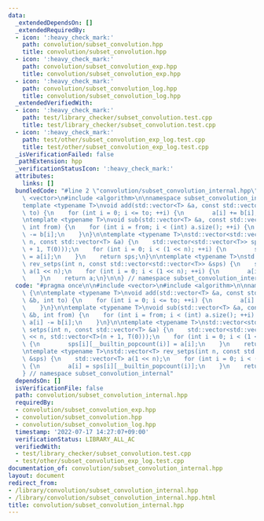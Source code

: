 ```yaml
---
data:
  _extendedDependsOn: []
  _extendedRequiredBy:
  - icon: ':heavy_check_mark:'
    path: convolution/subset_convolution.hpp
    title: convolution/subset_convolution.hpp
  - icon: ':heavy_check_mark:'
    path: convolution/subset_convolution_exp.hpp
    title: convolution/subset_convolution_exp.hpp
  - icon: ':heavy_check_mark:'
    path: convolution/subset_convolution_log.hpp
    title: convolution/subset_convolution_log.hpp
  _extendedVerifiedWith:
  - icon: ':heavy_check_mark:'
    path: test/library_checker/subset_convolution.test.cpp
    title: test/library_checker/subset_convolution.test.cpp
  - icon: ':heavy_check_mark:'
    path: test/other/subset_convolution_exp_log.test.cpp
    title: test/other/subset_convolution_exp_log.test.cpp
  _isVerificationFailed: false
  _pathExtension: hpp
  _verificationStatusIcon: ':heavy_check_mark:'
  attributes:
    links: []
  bundledCode: "#line 2 \"convolution/subset_convolution_internal.hpp\"\n\n#include\
    \ <vector>\n#include <algorithm>\n\nnamespace subset_convolution_internal {\n\n\
    template <typename T>\nvoid add(std::vector<T> &a, const std::vector<T> &b, int\
    \ to) {\n    for (int i = 0; i <= to; ++i) {\n        a[i] += b[i];\n    }\n}\n\
    \ntemplate <typename T>\nvoid sub(std::vector<T> &a, const std::vector<T> &b,\
    \ int from) {\n    for (int i = from; i < (int) a.size(); ++i) {\n        a[i]\
    \ -= b[i];\n    }\n}\n\ntemplate <typename T>\nstd::vector<std::vector<T>> setps(int\
    \ n, const std::vector<T> &a) {\n    std::vector<std::vector<T>> sps(1 << n, std::vector<T>(n\
    \ + 1, T(0)));\n    for (int i = 0; i < (1 << n); ++i) {\n        sps[i][__builtin_popcount(i)]\
    \ = a[i];\n    }\n    return sps;\n}\n\ntemplate <typename T>\nstd::vector<T>\
    \ rev_setps(int n, const std::vector<std::vector<T>> &sps) {\n    std::vector<T>\
    \ a(1 << n);\n    for (int i = 0; i < (1 << n); ++i) {\n        a[i] = sps[i][__builtin_popcount(i)];\n\
    \    }\n    return a;\n}\n\n} // namespace subset_convolution_internal\n"
  code: "#pragma once\n\n#include <vector>\n#include <algorithm>\n\nnamespace subset_convolution_internal\
    \ {\n\ntemplate <typename T>\nvoid add(std::vector<T> &a, const std::vector<T>\
    \ &b, int to) {\n    for (int i = 0; i <= to; ++i) {\n        a[i] += b[i];\n\
    \    }\n}\n\ntemplate <typename T>\nvoid sub(std::vector<T> &a, const std::vector<T>\
    \ &b, int from) {\n    for (int i = from; i < (int) a.size(); ++i) {\n       \
    \ a[i] -= b[i];\n    }\n}\n\ntemplate <typename T>\nstd::vector<std::vector<T>>\
    \ setps(int n, const std::vector<T> &a) {\n    std::vector<std::vector<T>> sps(1\
    \ << n, std::vector<T>(n + 1, T(0)));\n    for (int i = 0; i < (1 << n); ++i)\
    \ {\n        sps[i][__builtin_popcount(i)] = a[i];\n    }\n    return sps;\n}\n\
    \ntemplate <typename T>\nstd::vector<T> rev_setps(int n, const std::vector<std::vector<T>>\
    \ &sps) {\n    std::vector<T> a(1 << n);\n    for (int i = 0; i < (1 << n); ++i)\
    \ {\n        a[i] = sps[i][__builtin_popcount(i)];\n    }\n    return a;\n}\n\n\
    } // namespace subset_convolution_internal"
  dependsOn: []
  isVerificationFile: false
  path: convolution/subset_convolution_internal.hpp
  requiredBy:
  - convolution/subset_convolution_exp.hpp
  - convolution/subset_convolution.hpp
  - convolution/subset_convolution_log.hpp
  timestamp: '2022-07-17 14:27:07+09:00'
  verificationStatus: LIBRARY_ALL_AC
  verifiedWith:
  - test/library_checker/subset_convolution.test.cpp
  - test/other/subset_convolution_exp_log.test.cpp
documentation_of: convolution/subset_convolution_internal.hpp
layout: document
redirect_from:
- /library/convolution/subset_convolution_internal.hpp
- /library/convolution/subset_convolution_internal.hpp.html
title: convolution/subset_convolution_internal.hpp
---
```


